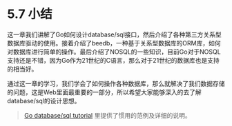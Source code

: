 # 5.7 小结

这一章我们讲解了Go如何设计database/sql接口，然后介绍了各种第三方关系型数据库驱动的使用。接着介绍了beedb，一种基于关系型数据库的ORM库，如何对数据库进行简单的操作。最后介绍了NOSQL的一些知识，目前Go对于NOSQL支持还是不错，因为Go作为21世纪的C语言，那么对于21世纪的数据库也是支持的相当好。

通过这一章的学习，我们学会了如何操作各种数据库，那么就解决了我们数据存储的问题，这是Web里面最重要的一部分，所以希望大家能够深入的去了解database/sql的设计思想。

>[Go database/sql tutorial](http://go-database-sql.org/) 里提供了惯用的范例及详细的说明。

